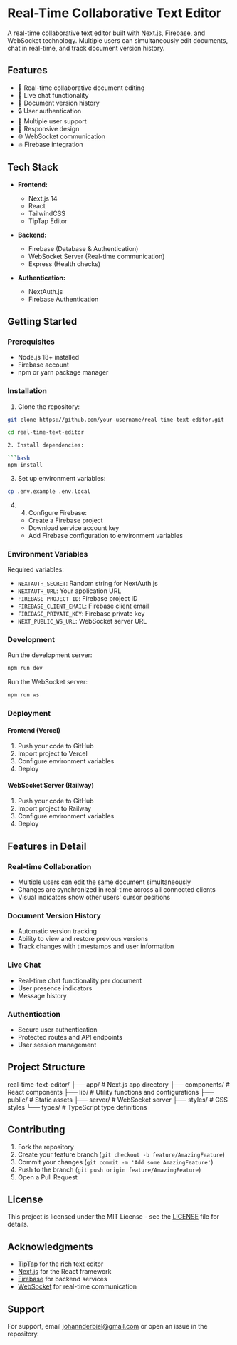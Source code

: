 # Real-Time Collaborative Text Editor

A real-time collaborative text editor built with Next.js, Firebase, and WebSocket technology. Multiple users can simultaneously edit documents, chat in real-time, and track document version history.

## Features

- 📝 Real-time collaborative document editing
- 💬 Live chat functionality
- 🔄 Document version history
- 🔒 User authentication
- 👥 Multiple user support
- 📱 Responsive design
- 🌐 WebSocket communication
- 🔥 Firebase integration

## Tech Stack

- **Frontend:**
  - Next.js 14
  - React
  - TailwindCSS
  - TipTap Editor

- **Backend:**
  - Firebase (Database & Authentication)
  - WebSocket Server (Real-time communication)
  - Express (Health checks)

- **Authentication:**
  - NextAuth.js
  - Firebase Authentication

## Getting Started

### Prerequisites

- Node.js 18+ installed
- Firebase account
- npm or yarn package manager

### Installation

1. Clone the repository:

```bash
git clone https://github.com/your-username/real-time-text-editor.git

cd real-time-text-editor

2. Install dependencies:

```bash
npm install
```

3. Set up environment variables:

```bash
cp .env.example .env.local
```	

4. 4. Configure Firebase:
   - Create a Firebase project
   - Download service account key
   - Add Firebase configuration to environment variables

### Environment Variables

Required variables:
- `NEXTAUTH_SECRET`: Random string for NextAuth.js
- `NEXTAUTH_URL`: Your application URL
- `FIREBASE_PROJECT_ID`: Firebase project ID
- `FIREBASE_CLIENT_EMAIL`: Firebase client email
- `FIREBASE_PRIVATE_KEY`: Firebase private key
- `NEXT_PUBLIC_WS_URL`: WebSocket server URL

### Development

Run the development server:

```bash
npm run dev
```

Run the WebSocket server:

```bash
npm run ws
```

### Deployment

#### Frontend (Vercel)
1. Push your code to GitHub
2. Import project to Vercel
3. Configure environment variables
4. Deploy

#### WebSocket Server (Railway)
1. Push your code to GitHub
2. Import project to Railway
3. Configure environment variables
4. Deploy

## Features in Detail

### Real-time Collaboration
- Multiple users can edit the same document simultaneously
- Changes are synchronized in real-time across all connected clients
- Visual indicators show other users' cursor positions

### Document Version History
- Automatic version tracking
- Ability to view and restore previous versions
- Track changes with timestamps and user information

### Live Chat
- Real-time chat functionality per document
- User presence indicators
- Message history

### Authentication
- Secure user authentication
- Protected routes and API endpoints
- User session management

## Project Structure

real-time-text-editor/
├── app/ # Next.js app directory
├── components/ # React components
├── lib/ # Utility functions and configurations
├── public/ # Static assets
├── server/ # WebSocket server
├── styles/ # CSS styles
└── types/ # TypeScript type definitions

## Contributing

1. Fork the repository
2. Create your feature branch (`git checkout -b feature/AmazingFeature`)
3. Commit your changes (`git commit -m 'Add some AmazingFeature'`)
4. Push to the branch (`git push origin feature/AmazingFeature`)
5. Open a Pull Request

## License

This project is licensed under the MIT License - see the [LICENSE](LICENSE) file for details.

## Acknowledgments

- [TipTap](https://tiptap.dev/) for the rich text editor
- [Next.js](https://nextjs.org/) for the React framework
- [Firebase](https://firebase.google.com/) for backend services
- [WebSocket](https://developer.mozilla.org/en-US/docs/Web/API/WebSocket) for real-time communication

## Support

For support, email johannderbiel@gmail.com or open an issue in the repository.